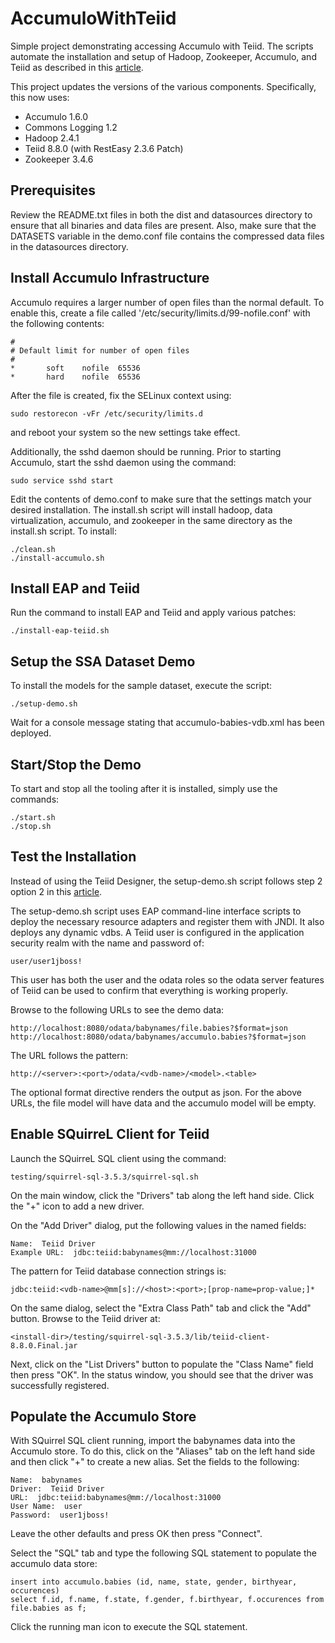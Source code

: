 AccumuloWithTeiid
=================

Simple project demonstrating accessing Accumulo with Teiid.
The scripts automate the installation and setup of Hadoop,
Zookeeper, Accumulo, and Teiid as described in this
[article](https://community.jboss.org/wiki/ApacheAccumuloWithTeiid).

This project updates the versions of the various components.
Specifically, this now uses:

* Accumulo 1.6.0
* Commons Logging 1.2
* Hadoop 2.4.1
* Teiid 8.8.0 (with RestEasy 2.3.6 Patch)
* Zookeeper 3.4.6

Prerequisites
-------------

Review the README.txt files in both the dist and datasources directory
to ensure that all binaries and data files are present.  Also, make sure
that the DATASETS variable in the demo.conf file contains the compressed
data files in the datasources directory.

Install Accumulo Infrastructure
-------------------------------

Accumulo requires a larger number of open files than the
normal default.  To enable this, create a file called
'/etc/security/limits.d/99-nofile.conf' with the following contents:

    #
    # Default limit for number of open files
    #
    *       soft    nofile  65536
    *       hard    nofile  65536

After the file is created, fix the SELinux context using:

    sudo restorecon -vFr /etc/security/limits.d

and reboot your system so the new settings take effect.

Additionally, the sshd daemon should be running.  Prior to starting
Accumulo, start the sshd daemon using the command:

    sudo service sshd start

Edit the contents of demo.conf to make sure that the settings match
your desired installation.  The install.sh script will install hadoop,
data virtualization, accumulo, and zookeeper in the same directory as
the install.sh script.  To install:

    ./clean.sh
    ./install-accumulo.sh

Install EAP and Teiid
---------------------

Run the command to install EAP and Teiid and apply various patches:

    ./install-eap-teiid.sh

Setup the SSA Dataset Demo
--------------------------

To install the models for the sample dataset, execute the script:

    ./setup-demo.sh

Wait for a console message stating that accumulo-babies-vdb.xml has
been deployed.

Start/Stop the Demo
-------------------

To start and stop all the tooling after it is installed, simply use
the commands:

    ./start.sh
    ./stop.sh

Test the Installation
---------------------

Instead of using the Teiid Designer, the setup-demo.sh script follows
step 2 option 2 in this [article](https://community.jboss.org/wiki/ApacheAccumuloWithTeiid).

The setup-demo.sh script uses EAP command-line interface scripts to
deploy the necessary resource adapters and register them with JNDI.
It also deploys any dynamic vdbs.  A Teiid user is configured in the
application security realm with the name and password of:

    user/user1jboss!

This user has both the user and the odata roles so the odata server
features of Teiid can be used to confirm that everything is working
properly.

Browse to the following URLs to see the demo data:

    http://localhost:8080/odata/babynames/file.babies?$format=json
    http://localhost:8080/odata/babynames/accumulo.babies?$format=json

The URL follows the pattern:

    http://<server>:<port>/odata/<vdb-name>/<model>.<table>

The optional format directive renders the output as json.  For the above
URLs, the file model will have data and the accumulo model will be empty.

Enable SQuirreL Client for Teiid
--------------------------------

Launch the SQuirreL SQL client using the command:

    testing/squirrel-sql-3.5.3/squirrel-sql.sh

On the main window, click the "Drivers" tab along the left hand side.
Click the "+" icon to add a new driver.

On the "Add Driver" dialog, put the following values in the named fields:

    Name:  Teiid Driver
    Example URL:  jdbc:teiid:babynames@mm://localhost:31000

The pattern for Teiid database connection strings is:

    jdbc:teiid:<vdb-name>@mm[s]://<host>:<port>;[prop-name=prop-value;]*

On the same dialog, select the "Extra Class Path" tab and click the
"Add" button.  Browse to the Teiid driver at:

    <install-dir>/testing/squirrel-sql-3.5.3/lib/teiid-client-8.8.0.Final.jar

Next, click on the "List Drivers" button to populate the "Class Name"
field then press "OK".  In the status window, you should see that the
driver was successfully registered.

Populate the Accumulo Store
---------------------------

With SQuirrel SQL client running, import the babynames data into the
Accumulo store.  To do this, click on the "Aliases" tab on the left
hand side and then click "+" to create a new alias.  Set the fields to
the following:

    Name:  babynames
    Driver:  Teiid Driver
    URL:  jdbc:teiid:babynames@mm://localhost:31000
    User Name:  user
    Password:  user1jboss!

Leave the other defaults and press OK then press "Connect".

Select the "SQL" tab and type the following SQL statement to populate
the accumulo data store:

    insert into accumulo.babies (id, name, state, gender, birthyear, occurences)  
    select f.id, f.name, f.state, f.gender, f.birthyear, f.occurences from file.babies as f;

Click the running man icon to execute the SQL statement.

